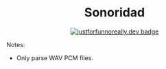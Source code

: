 <div align="center" markdown="1">
<h1>Sonoridad</h1>

[![justforfunnoreally.dev badge](https://img.shields.io/badge/justforfunnoreally-dev-9ff)](https://justforfunnoreally.dev)

<!-- TODO: Description here -->
</div>

Notes:
- Only parse WAV PCM files.
